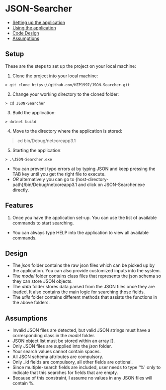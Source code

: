 # JSON-Searcher

* [Setting up the application](#Setup)
* [Using the application](#Features)
* [Code Design](#Design)
* [Assumptions](#Assumptions)

## Setup
These are the steps to set up the project on your local machine:
1. Clone the project into your local machine:
```
> git clone https://github.com/HZP1997/JSON-Searcher.git
```
2. Change your working directory to the cloned folder:
```
> cd JSON-Searcher
```
3. Build the application:
```
> dotnet build
```
4. Move to the directory where the application is stored:
> cd bin/Debug/netcoreapp3.1
5. Starting the application:
```
> .\JSON-Searcher.exe
```
* You can prevent typo errors at by typing JSON and keep pressing the TAB key until you get the right file to execute.
* *OR* alternatively you can go to {host-directory-path}/bin/Debug/netcoreapp3.1 and click on JSON-Searcher.exe directly.

## Features
1. Once you have the application set-up. You can use the list of available commands to start searching.
  * You can always type HELP into the application to view all available commands.


## Design
  * The *json* folder contains the raw json files which can be picked up by the application. You can also provide customized inputs into the system.
  * The *model* folder contains class files that represents the json schema so they can store JSON objects.
  * The *data* folder stores data parsed from the JSON files once they are loaded. It also contains the main logic for searching those fields.
  * The *utils* folder contains different methods that assists the functions in the above folders.

## Assumptions
  * Invalid JSON files are detected, but valid JSON strings must have a corresponding class in the *model* folder.
  * JSON object list must be stored within an array [].
  * Only JSON files are supplied into the *json* folder.
  * Your search values cannot contain spaces.
  * All JSON schema attributes are compulsory.
  * Only _id fields are compulsory, all other fields are optional.
  * Since multiple-search fields are included, user needs to type '%' only to indicate that this searches for fields that are empty.
  * Because of this constraint, I assume no values in any JSON files will contain %.


